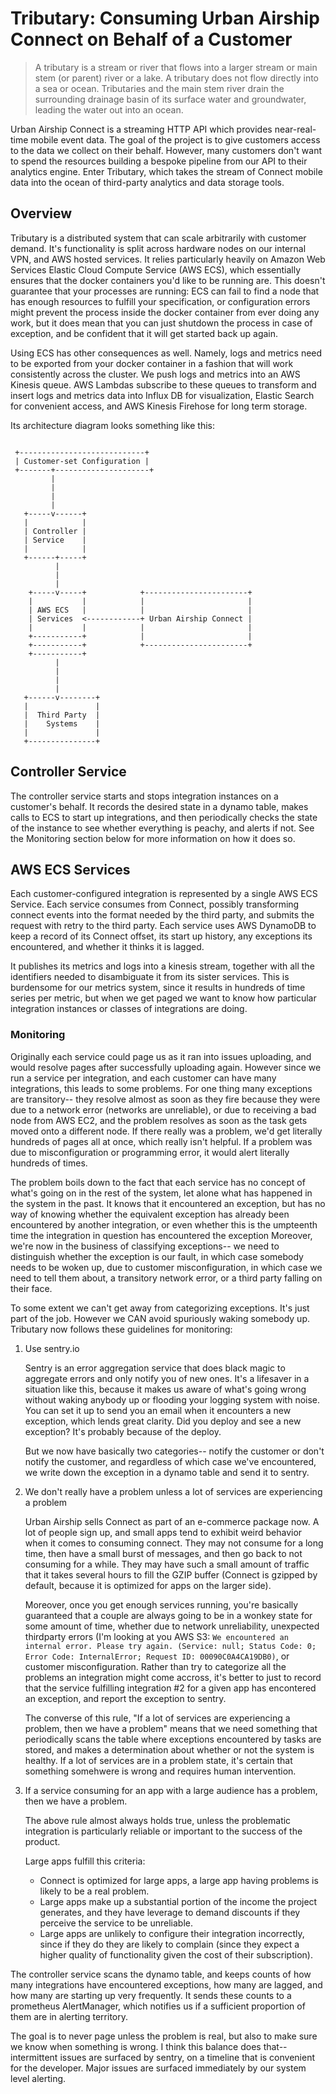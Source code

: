 # Tributary: Consuming Urban Airship Connect on Behalf of a Customer

> A tributary is a stream or river that flows into a larger
> stream or main stem (or parent) river or a lake. A tributary does not flow
> directly into a sea or ocean. Tributaries and the main stem river drain the
> surrounding drainage basin of its surface water and groundwater, leading the
> water out into an ocean.

Urban Airship Connect is a streaming HTTP API which provides near-real-time
mobile event data. The goal of the project is to give customers access to 
the data we collect on their behalf. However, many customers don't want to
spend the resources building a bespoke pipeline from our API to their analytics 
engine. Enter Tributary, which takes the stream of Connect mobile data into 
the ocean of third-party analytics and data storage tools.

## Overview

Tributary is a distributed system that can scale arbitrarily with customer
demand. It's functionality is split across hardware nodes on our internal VPN, 
and AWS hosted services. It relies particularly heavily on Amazon Web Services
Elastic Cloud Compute Service (AWS ECS), which essentially ensures that the docker
containers you'd like to be running are. This doesn't guarantee that your
processes are running: ECS can fail to find a node that has enough resources to
fulfill your specification, or configuration errors might prevent the process
inside the docker container from ever doing any work, but it does mean that you
can just shutdown the process in case of exception, and be confident that it
will get started back up again. 

Using ECS has other consequences as well. Namely, logs and metrics need to be
exported from your docker container in a fashion that will work consistently
across the cluster. We push logs and metrics into an AWS Kinesis queue. AWS
Lambdas subscribe to these queues to transform and insert logs and metrics data
into Influx DB for visualization, Elastic Search for convenient access, and AWS
Kinesis Firehose for long term storage.

Its architecture diagram looks something like this:

```

 +----------------------------+
 | Customer-set Configuration |
 +-------+---------------------+
         |
         |
         |
         |
   +-----v------+
   |            |
   | Controller |
   | Service    |
   |            |
   +------+-----+
          |
          |
          |
    +-----v-----+            +-----------------------+
    |           |            |                       |
    | AWS ECS   |            |                       |
    | Services  <------------+ Urban Airship Connect |
    |           |            |                       |
    +-----------+            |                       |
    +-----------+            +-----------------------+
    +-----------+
          |
          |
          |
          |
   +------v--------+
   |               |
   |  Third Party  | 
   |    Systems    |
   |               |
   +---------------+

```

## Controller Service

The controller service starts and stops integration instances on a customer's
behalf. It records the desired state in a dynamo table, makes calls to ECS to
start up integrations, and then periodically checks the state of the instance
to see whether everything is peachy, and alerts if not. See the Monitoring 
section below for more information on how it does so.

## AWS ECS Services

Each customer-configured integration is represented by a single AWS ECS Service. 
Each service consumes from Connect, possibly transforming connect events into
the format needed by the third party, and submits the request with retry to the
third party. Each service uses AWS DynamoDB to keep a record of its Connect offset,
its start up history, any exceptions its encountered, and whether it thinks it is 
lagged. 

It publishes its metrics and logs into a kinesis stream, together with all the
identifiers needed to disambiguate it from its sister services. This is
burdensome for our metrics system, since it results in hundreds of time series
per metric, but when we get paged we want to know how particular integration 
instances or classes of integrations are doing.

### Monitoring

Originally each service could page us as it ran into issues uploading,
and would resolve pages after successfully uploading again. However since we run a 
service per integration, and each customer can have many integrations, this leads 
to some problems. For one thing many exceptions are transitory-- they resolve almost
as soon as they fire because they were due to a network error (networks are
unreliable), or due to receiving a bad node from AWS EC2, and the problem
resolves as soon as the task gets moved onto a different node. If there really
was a problem, we'd get literally hundreds of pages all at once, which really
isn't helpful. If a problem was due to misconfiguration or programming error,
it would alert literally hundreds of times.

The problem boils down to the fact that each service has no concept of what's going
on in the rest of the system, let alone what has happened in the system in the past.
It knows that it encountered an exception, but has no way of knowing whether the 
equivalent exception has already been encountered by another integration, or even 
whether this is the umpteenth time the integration in question has encountered the 
exception Moreover, we're now in the business of classifying exceptions-- we need to
distinguish whether the exception is our fault, in which case somebody needs to be 
woken up, due to customer misconfiguration, in which case we need to tell them about, 
a transitory network error, or a third party falling on their face.

To some extent we can't get away from categorizing exceptions. It's just part of
the job. However we CAN avoid spuriously waking somebody up. Tributary now
follows these guidelines for monitoring:

1. Use sentry.io
    
   Sentry is an error aggregation service that does black magic to aggregate
   errors and only notify you of new ones. It's a lifesaver in a situation like
   this, because it makes us aware of what's going wrong without waking anybody
   up or flooding your logging system with noise. You can set it up to send you
   an email when it encounters a new exception, which lends great clarity. Did 
   you deploy and see a new exception? It's probably because of the deploy.
   
   But we now have basically two categories-- notify the customer or don't notify
   the customer, and regardless of which case we've encountered, we write down
   the exception in a dynamo table and send it to sentry.

2. We don't really have a problem unless a lot of services are experiencing a
   problem

   Urban Airship sells Connect as part of an e-commerce package now. A lot of
   people sign up, and small apps tend to exhibit weird behavior when it comes
   to consuming connect. They may not consume for a long time, then have a small
   burst of messages, and then go back to not consuming for a while. They may
   have such a small amount of traffic that it takes several hours to fill the
   GZIP buffer (Connect is gzipped by default, because it is optimized for
   apps on the larger side).

   Moreover, once you get enough services running, you're basically guaranteed
   that a couple are always going to be in a wonkey state for some amount of
   time, whether due to network unreliability, unexpected thirdparty errors (I'm
   looking at you AWS S3: `We encountered an internal error. Please try again.
   (Service: null; Status Code: 0; Error Code: InternalError; Request ID:
   00090C0A4CA19DB0)`, or customer misconfiguration. Rather than try to
   categorize all the problems an integration might come accross, it's better to
   just to record that the service fulfilling integration #2 for a given app has
   encontered an exception, and report the exception to sentry. 

   The converse of this rule, "If a lot of services are experiencing a problem,
   then we have a problem" means that we need something that periodically scans
   the table where exceptions encountered by tasks are stored, and makes a
   determination about whether or not the system is healthy. If a lot of
   services are in a problem state, it's certain that something somehwere is
   wrong and requires human intervention.

3. If a service consuming for an app with a large audience has 
   a problem, then we have a problem.

   The above rule almost always holds true, unless the problematic integration
   is particularly reliable or important to the success of the product.

   Large apps fulfill this criteria:

   - Connect is optimized for large apps, a large app having problems is
     likely to be a real problem. 
   - Large apps make up a substantial portion of the income the project
     generates, and they have leverage to demand discounts if they
     perceive the service to be unreliable.
   - Large apps are unlikely to configure their integration incorrectly, since
     if they do they are likely to complain (since they expect a higher quality
     of functionality given the cost of their subscription).

The controller service scans the dynamo table, and keeps counts of how many 
integrations have encountered exceptions, how many are lagged, and how many
are starting up very frequently. It sends these counts to a 
prometheus AlertManager, which notifies us if a sufficient proportion of them 
are in alerting territory. 

The goal is to never page unless the problem is real, but also to make sure we
know when something is wrong. I think this balance does that-- intermittent
issues are surfaced by sentry, on a timeline that is convenient for the
developer. Major issues are surfaced immediately by our system level alerting.
